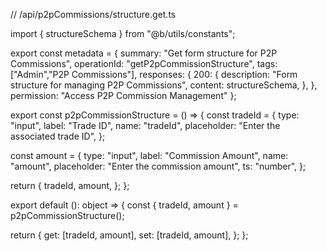 // /api/p2pCommissions/structure.get.ts

import { structureSchema } from "@b/utils/constants";

export const metadata = {
  summary: "Get form structure for P2P Commissions",
  operationId: "getP2pCommissionStructure",
  tags: ["Admin","P2P Commissions"],
  responses: {
    200: {
      description: "Form structure for managing P2P Commissions",
      content: structureSchema,
    },
  },
  permission: "Access P2P Commission Management"
};

export const p2pCommissionStructure = () => {
  const tradeId = {
    type: "input",
    label: "Trade ID",
    name: "tradeId",
    placeholder: "Enter the associated trade ID",
  };

  const amount = {
    type: "input",
    label: "Commission Amount",
    name: "amount",
    placeholder: "Enter the commission amount",
    ts: "number",
  };

  return {
    tradeId,
    amount,
  };
};

export default (): object => {
  const { tradeId, amount } = p2pCommissionStructure();

  return {
    get: [tradeId, amount],
    set: [tradeId, amount],
  };
};
